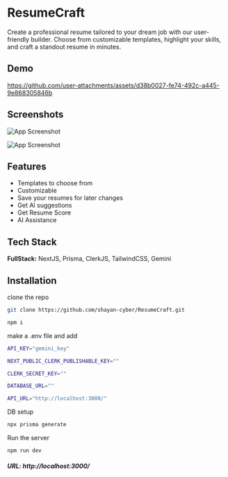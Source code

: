 
# ResumeCraft


Create a professional resume tailored to your dream job with our user-friendly builder. Choose from customizable templates, highlight your skills, and craft a standout resume in minutes.

## Demo

https://github.com/user-attachments/assets/d38b0027-fe74-492c-a445-9e868305846b



## Screenshots

![App Screenshot](https://i.imgur.com/dTt4z6s.png)

![App Screenshot](https://i.imgur.com/naFx426.png)



## Features

- Templates to choose from
- Customizable
- Save your resumes for later changes
- Get AI suggestions
- Get Resume Score
- AI Assistance



## Tech Stack

**FullStack:**  NextJS, Prisma, ClerkJS, TailwindCSS, Gemini




## Installation

clone the repo

```bash
git clone https://github.com/shayan-cyber/ResumeCraft.git
```



```bash
npm i
```
make a .env file and add
```bash
API_KEY="gemini_key"

NEXT_PUBLIC_CLERK_PUBLISHABLE_KEY=""

CLERK_SECRET_KEY=""

DATABASE_URL=""

API_URL="http://localhost:3000/"
```
DB setup
```bash
npx prisma generate
```

Run the server
```bash
npm run dev
```


#####  URL: http://localhost:3000/
